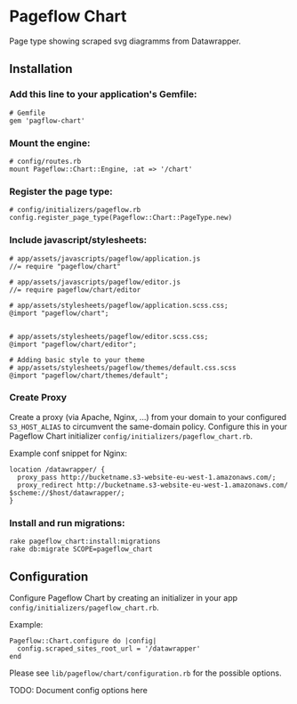 # Pageflow Chart

Page type showing scraped svg diagramms from Datawrapper.

## Installation

### Add this line to your application's Gemfile:

    # Gemfile
    gem 'pagflow-chart'

### Mount the engine:

    # config/routes.rb
    mount Pageflow::Chart::Engine, :at => '/chart'

### Register the page type:

    # config/initializers/pageflow.rb
    config.register_page_type(Pageflow::Chart::PageType.new)

### Include javascript/stylesheets:

    # app/assets/javascripts/pageflow/application.js
    //= require "pageflow/chart"

    # app/assets/javascripts/pageflow/editor.js
    //= require pageflow/chart/editor

    # app/assets/stylesheets/pageflow/application.scss.css;
    @import "pageflow/chart";


    # app/assets/stylesheets/pageflow/editor.scss.css;
    @import "pageflow/chart/editor";

    # Adding basic style to your theme
    # app/assets/stylesheets/pageflow/themes/default.css.scss
    @import "pageflow/chart/themes/default";


### Create Proxy

Create a proxy (via Apache, Nginx, ...) from your domain to your configured
`S3_HOST_ALIAS` to circumvent the same-domain policy. Configure this
in your Pageflow Chart initializer `config/initializers/pageflow_chart.rb`.

Example conf snippet for Nginx:

    location /datawrapper/ {
      proxy_pass http://bucketname.s3-website-eu-west-1.amazonaws.com/;
      proxy_redirect http://bucketname.s3-website-eu-west-1.amazonaws.com/ $scheme://$host/datawrapper/;
    }

### Install and run migrations:

    rake pageflow_chart:install:migrations
    rake db:migrate SCOPE=pageflow_chart

## Configuration

Configure Pageflow Chart by creating an initializer in your app
`config/initializers/pageflow_chart.rb`.

Example:

    Pageflow::Chart.configure do |config|
      config.scraped_sites_root_url = '/datawrapper'
    end

Please see `lib/pageflow/chart/configuration.rb` for the possible options.

TODO: Document config options here
